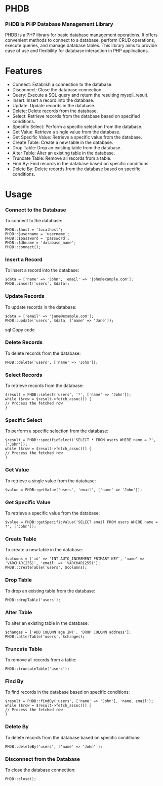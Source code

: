 # PHDB
### PHDB is PHP Database Management Library
PHDB is a PHP library for basic database management operations. It offers convenient methods to connect to a database, perform CRUD operations, execute queries, and manage database tables. This library aims to provide ease of use and flexibility for database interaction in PHP applications.

# Features
* Connect: Establish a connection to the database.
* Disconnect: Close the database connection.
* Query: Execute a SQL query and return the resulting mysqli_result.
* Insert: Insert a record into the database.
* Update: Update records in the database.
* Delete: Delete records from the database.
* Select: Retrieve records from the database based on specified conditions.
* Specific Select: Perform a specific selection from the database.
* Get Value: Retrieve a single value from the database.
* Get Specific Value: Retrieve a specific value from the database.
* Create Table: Create a new table in the database.
* Drop Table: Drop an existing table from the database.
* Alter Table: Alter an existing table in the database.
* Truncate Table: Remove all records from a table.
* Find By: Find records in the database based on specific conditions.
* Delete By: Delete records from the database based on specific conditions.

# Usage
### Connect to the Database
To connect to the database:
```
PHDB::$host = 'localhost';
PHDB::$username = 'username';
PHDB::$password = 'password';
PHDB::$dbname = 'database_name';
PHDB::connect();
```

### Insert a Record
To insert a record into the database:
```
$data = ['name' => 'John', 'email' => 'john@example.com'];
PHDB::insert('users', $data);
```

### Update Records
To update records in the database:
```
$data = ['email' => 'jane@example.com'];
PHDB::update('users', $data, ['name' => 'Jane']);
```
sql
Copy code

### Delete Records
To delete records from the database:
```
PHDB::delete('users', ['name' => 'John']);
```

### Select Records
To retrieve records from the database:
```
$result = PHDB::select('users', '*', ['name' => 'John']);
while ($row = $result->fetch_assoc()) {
// Process the fetched row
}
```

### Specific Select
To perform a specific selection from the database:
```
$result = PHDB::specificSelect('SELECT * FROM users WHERE name = ?', ['John']);
while ($row = $result->fetch_assoc()) {
// Process the fetched row
}
```

### Get Value
To retrieve a single value from the database:
```
$value = PHDB::getValue('users', 'email', ['name' => 'John']);
```

### Get Specific Value
To retrieve a specific value from the database:
```
$value = PHDB::getSpecificValue('SELECT email FROM users WHERE name = ?', ['John']);
```

### Create Table
To create a new table in the database:
```
$columns = ['id' => 'INT AUTO_INCREMENT PRIMARY KEY', 'name' => 'VARCHAR(255)', 'email' => 'VARCHAR(255)'];
PHDB::createTable('users', $columns);
```

### Drop Table
To drop an existing table from the database:
```
PHDB::dropTable('users');
```

### Alter Table
To alter an existing table in the database:
```
$changes = ['ADD COLUMN age INT', 'DROP COLUMN address'];
PHDB::alterTable('users', $changes);
```

### Truncate Table
To remove all records from a table:
```
PHDB::truncateTable('users');
```

### Find By
To find records in the database based on specific conditions:
```
$result = PHDB::findBy('users', ['name' => 'John'], 'name, email');
while ($row = $result->fetch_assoc()) {
// Process the fetched row
}
```

### Delete By
To delete records from the database based on specific conditions:
```
PHDB::deleteBy('users', ['name' => 'John']);
```

### Disconnect from the Database
To close the database connection:
```
PHDB::close();
```
